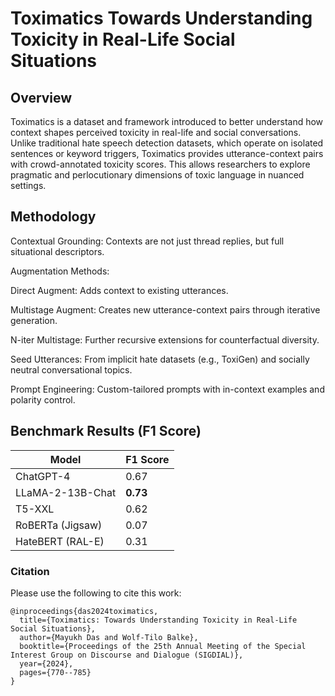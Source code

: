 # Toximatics Towards Understanding Toxicity in Real-Life Social Situations

## Overview

Toximatics is a dataset and framework introduced to better understand how context shapes perceived toxicity in real-life and social conversations. Unlike traditional hate speech detection datasets, which operate on isolated sentences or keyword triggers, Toximatics provides utterance-context pairs with crowd-annotated toxicity scores. This allows researchers to explore pragmatic and perlocutionary dimensions of toxic language in nuanced settings.

## Methodology

Contextual Grounding: Contexts are not just thread replies, but full situational descriptors.

Augmentation Methods:

Direct Augment: Adds context to existing utterances.

Multistage Augment: Creates new utterance-context pairs through iterative generation.

N-iter Multistage: Further recursive extensions for counterfactual diversity.

Seed Utterances: From implicit hate datasets (e.g., ToxiGen) and socially neutral conversational topics.

Prompt Engineering: Custom-tailored prompts with in-context examples and polarity control.

## Benchmark Results (F1 Score)

| Model            | F1 Score |
| ---------------- | -------- |
| ChatGPT-4        | 0.67     |
| LLaMA-2-13B-Chat | **0.73** |
| T5-XXL           | 0.62     |
| RoBERTa (Jigsaw) | 0.07     |
| HateBERT (RAL-E) | 0.31     |



### Citation
Please use the following to cite this work:
```
@inproceedings{das2024toximatics,
  title={Toximatics: Towards Understanding Toxicity in Real-Life Social Situations},
  author={Mayukh Das and Wolf-Tilo Balke},
  booktitle={Proceedings of the 25th Annual Meeting of the Special Interest Group on Discourse and Dialogue (SIGDIAL)},
  year={2024},
  pages={770--785}
}
```

